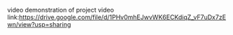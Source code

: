 video demonstration of project
video link:https://drive.google.com/file/d/1PHv0mhEJwvWK6ECKdiqZ_vF7uDx7zEwn/view?usp=sharing
